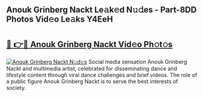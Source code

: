 ## Anouk Grinberg Nackt Le𝚊k𝚎d N𝚞𝚍es - Part-8DD Photos Vid𝚎o Le𝚊ks Y4EeH

# <h2><a href="http://fb7vo6.evod.top/?m=Anouk+Grinberg+Nackt">🔗 👉🔴 Anouk Grinberg Nackt Vid𝚎o Ph𝚘t𝚘s</a></h2>

[![Anouk Grinberg Nackt N𝚞d𝚎s](https://i.imgur.com/8V9OHl7.gif)](http://fb7vo6.evod.top/?m=Anouk+Grinberg+Nackt)
Social media sensation Anouk Grinberg Nackt and multimedia artist, celebrated for disseminating dance and lifestyle content through viral dance challenges and brief videos. The role of a public figure Anouk Grinberg Nackt is to serve the best interests of society. 
